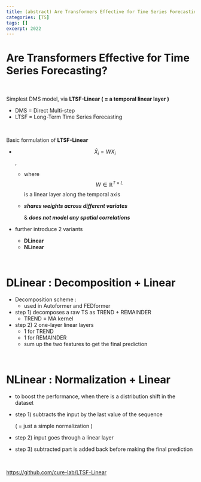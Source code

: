 ```yaml
---
title: (abstract) Are Transformers Effective for Time Series Forecasting?
categories: [TS]
tags: []
excerpt: 2022
---
```


<script src="https://cdn.mathjax.org/mathjax/latest/MathJax.js?config=TeX-AMS-MML_HTMLorMML" type="text/javascript"></script>

# Are Transformers Effective for Time Series Forecasting? 

<br>

Simplest DMS model, via **LTSF-Linear ( = a temporal linear layer )**

- DMS = Direct Multi-step
- LTSF = Long-Term Time Series Forecasting

<br>

Basic formulation of **LTSF-Linear**

- $$\hat{X}_i=W X_i$$, 

  - where $$W \in \mathbb{R}^{T \times L}$$ is a linear layer along the temporal axis

  - ***shares weights across different variates*** 

    & ***does not model any spatial correlations***

- further introduce 2 variants

  - **DLinear**
  - **NLinear**

<br>

# DLinear : Decomposition + Linear

- Decomposition scheme :
  - used in Autoformer and FEDformer
- step 1) decomposes a raw TS  as TREND + REMAINDER
  - TREND = MA kernel
- step 2) 2 one-layer linear layers
  - 1 for TREND
  - 1 for REMAINDER
  - sum up the two features to get the final prediction

<br>

# NLinear : Normalization + Linear

- to boost the performance, when there is a distribution shift in the dataset

- step 1) subtracts the input by the last value of the sequence

  ( = just a simple normalization )

- step 2) input goes through a linear layer

- step 3) subtracted part is added back before making the final prediction

<br>

https://github.com/cure-lab/LTSF-Linear